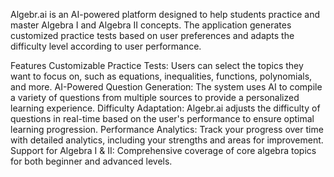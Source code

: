 Algebr.ai is an AI-powered platform designed to help students practice and master Algebra I and Algebra II concepts. The application generates customized practice tests based on user preferences and adapts the difficulty level according to user performance.

Features
Customizable Practice Tests: Users can select the topics they want to focus on, such as equations, inequalities, functions, polynomials, and more.
AI-Powered Question Generation: The system uses AI to compile a variety of questions from multiple sources to provide a personalized learning experience.
Difficulty Adaptation: Algebr.ai adjusts the difficulty of questions in real-time based on the user's performance to ensure optimal learning progression.
Performance Analytics: Track your progress over time with detailed analytics, including your strengths and areas for improvement.
Support for Algebra I & II: Comprehensive coverage of core algebra topics for both beginner and advanced levels.
